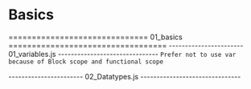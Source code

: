 # Basics
==============================  01_basics  ==================================
-----------------------   01_variables.js -------------------------------
    `Prefer not to use var because of Block scope and functional scope`

-----------------------   02_Datatypes.js  -------------------------------

